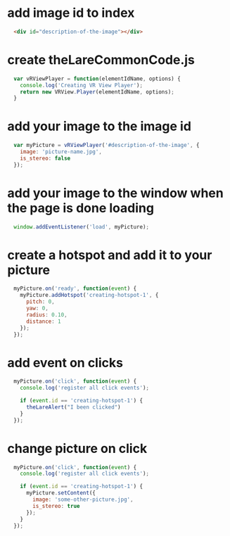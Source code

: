# add image id to index
```html
  <div id="description-of-the-image"></div>
```

# create theLareCommonCode.js
``` javascript
  var vRViewPlayer = function(elementIdName, options) {
    console.log('Creating VR View Player');
    return new VRView.Player(elementIdName, options);
  }
```

# add your image to the image id
``` javascript
  var myPicture = vRViewPlayer('#description-of-the-image', {
    image: 'picture-name.jpg',
    is_stereo: false
  });
```

# add your image to the window when the page is done loading
``` javascript
  window.addEventListener('load', myPicture);
```

# create a hotspot and add it to your picture
``` javascript
  myPicture.on('ready', function(event) {
    myPicture.addHotspot('creating-hotspot-1', {
      pitch: 0,
      yaw: 0,
      radius: 0.10,
      distance: 1
    });
  });
```

# add event on clicks
``` javascript
  myPicture.on('click', function(event) {
    console.log('register all click events');

    if (event.id == 'creating-hotspot-1') {
      theLareAlert("I been clicked")
    }
  });
```

# change picture on click
``` javascript
  myPicture.on('click', function(event) {
    console.log('register all click events');

    if (event.id == 'creating-hotspot-1') {
      myPicture.setContent({
        image: 'some-other-picture.jpg',
        is_stereo: true
      });
    }
  });
```
